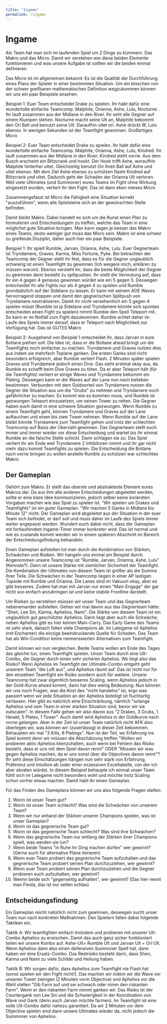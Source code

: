 ```yaml
---
title: "Ingame"
permalink: /ingame
---
```


# Ingame

Als Team hat man sich im laufenden Spiel um 2 Dinge zu kümmern. Das Makro und das Micro. Damit wir verstehen wie diese beiden Elemente funktionieren und was unsere Aufgabe ist sollten wir die beiden einmal definieren.

Das Micro ist im allgemeinen bekannt: Es ist die Qualität der Durchführung eines Plans der Spieler in einer bestimmten Situation. Um ein bisschen von der schwer greifbaren mathematischen Definition wegzukommen können wir uns ein paar Beispiele ansehen.

Beispiel 1: Euer Team entscheidet Drake zu spielen. Ihr habt dafür eine wundertolle einfache Teamcomp. Malphite, Orianna, Ashe, Lulu, Nocturne . Ihr lauft zusammen aus der Midlane in den River. Ihr seht alle Gegner auf einem Klumpen stehen. Nocturne macht seine Ult an, Malphite bekommt den Ori Ball und benutzt seine Ult. Daraufhin ultet ori. Ashe drückt W, Lulu ebenso. In wenigen Sekunden ist der Teamfight gewonnen. Großartiges Micro

Beispiel 2: Euer Team entscheidet Drake zu spielen. Ihr habt dafür eine wundertolle einfache Teamcomp. Malphite, Orianna, Ashe, Lulu, Kindred. Ihr lauft zusammen aus der Midlane in den River. Kindred steht vorne. Aus dem Busch erscheint ein Blitzcrank und hookt. Der Hook trifft Ashe, woraufhin Malphite hinterher ultet. Gleichzeitig benutzt Ori ihren Ball auf Ashe und ultet ebenso. Mit dem Ziel Ashe ebenso zu schützen flasht Kindred auf Blitzcrank und ultet. Dadurch geht der Schaden der Orianna Ult verloren. Weil viele Ultimates (und Summoner) eures Teams im Fight ohne Wirkung eingesetzt wurden, verliert ihr den Fight. Das ist dann eben mieses Micro

Zusammengefasst ist Micro die Fähigkeit eine Situation korrekt "auszuführen", wenn alle Spielsteine sich an der gewünschten Stelle befinden.

Damit bleibt Makro. Dabei handelt es sich um die Kunst einen Plan zu formulieren und Entscheidungem zu treffen, welche das Team in eine möglichst gute Situation bringen. Man kann sagen je besser das Makro eines Teams, desto weniger gut muss das Micro sein. Makro ist eine schwer zu greifende Disziplin, daher auch hier ein paar Beispiele.

Beispiel 1: Ihr spielt Rumble, Jarvan, Orianna, Ashe, Lulu. Euer Gegnerteam ist Tryndamere, Graves, Karma, Miss Fortune, Pyke. Bei betrachten der Teamcomp der Gegner stellt ihr fest, dass es für die Gegner unglaublich schwierig ist einen Teamfight zu gewinnen (Ich weigere mich, erklären zu müssen warum). Ebenso versteht ihr, dass die beste Möglichkeit der Gegner zu gewinnen darin besteht zu splitpushen. Ihr stellt die Vermutung auf, dass ihr ein 4 gegen 4 genauso gewinnen würdet wie ein 5 gegen 5. Deswegen entscheidet ihr alle Fights nur als 4 gegen 4 zu spielen und Rumble grundsätzlich auf der Sidelane zu lassen. Er kann mit seinem AOE Waves hervorragend stoppen und damit den gegnerischen Splitpush von Tryndamere neutralisieren. Damit ihr nicht versehentlich ein 5 gegen 4 spielen müsst (Rumble ist ja Sidelane und Tryndamere könnte sich spontan entscheiden einen Fight zu spielen) nimmt Rumble den Spell Teleport mit. So kann er im Notfall zum Fight dazukommen. Rumble achtet daher im Laufe des Spiels immer darauf, dass er Teleport nach Möglichkeit zur Verfügung hat. Das ist GUTES Makro

Beispiel 2: Ausgehend von Beispiel 1 entscheidet ihr, dass Jarvan in eure Botlane pathen soll. Die Idee ist, dass er die Botlane ahead bringt um die Teamfights noch einfacher zu machen. Tryndamere und Graves nutzen dies aus indem sie mehrfach Toplane ganken. Die ersten Ganks sind nicht besonders erfolgreich, aber Rumble verliert Flash. 2 Minuten später spielen Graves und Tryndamere jedoch einen Dive. Das sieht erstmal okay aus, da Rumble es schafft beim Dive Graves zu töten. Da er aber Teleport hält (für die Teamfights) verliert er einige Waves und Tryndamere bekommt ein Plating. Deswegen kann er die Waves auf der Lane nun nach belieben bestimmen. Verbunden mit dem Goldvorteil von Tryndamere nutzen die Gegner die Situation aus um die "Grubs" zu nehmen und Tryndamere noch gefährlicher zu machen. Es kommt wie es kommen muss, und Rumble ist gezwungen Teleport einzusetzen, um seinen Tower zu retten. Die Gegner haben euch damit in eine schwere Situation gezwungen. Wenn Rumble zu einem Teamfight geht, können Tryndamere und Graves auf der Lane auftauchen und einen bis zwei Tower nehmen. Wenn Rumble auf der Lane bleibt könnte Tryndamere zum Teamfight gehen und trotz der schlechten Teamcomp auf Basis der Überzahl gewinnen. Das Gegnerteam stellt euch immer und immer wieder vor diese Entscheidung und wartet bis ihr einmal Rumble an die falsche Stelle schickt. Dann schlagen sie zu. Das Spiel verliert ihr am Ende weil Tryndamere 2 Inhibitoren nimmt und ihr gar nicht mehr dazu kommt Teamfights zu spielen. Die Entscheidung die Botlane nach vorne bringen zu wollen anstelle Rumble zu schützen war schlechtes Makro.

## Der Gameplan

Gehört zum Makro. Er stellt das oberste und abstrakteste Element eures Makros dar. Da aus ihm alle anderen Entscheidungen abgeleitet werden, sollte er eine klare Idee kommunizieren, jedoch selber keine konkreten Vorgaben machen wie das Spiel zu spielen ist. "Wir spielen um Drakes und Teamfights" ist ein guter Gameplan. "Wir machen 5 Ganks in Midlane bis Minute 12" nicht. Der Gameplan wird abgeleitet aus der Situation in der euer Team sich befindet, er darf soll und muss daher im Laufe des Spiels immer weiter angepasst werden. Wundert euch dabei nicht, dass der Gameplan mit fortlaufendem Ingame-Timer immer konkreter wird. Das ist normal und wie es zustande kommt werden wir in einem späteren Abschnitt im Bereich der Entscheidungsfindung behandeln. 

Einen Gameplan aufstellen tut man durch die Kombination von Stärken, Schwächen und Risiken. Wir hangeln uns einmal am Beispiel durch.
Angenommen unsere Teamcomp ist "Rumble, Jarvan, Orianna, Ashe, Lulu" (Kennste?). Dann ist unsere Stärke mit ziemlicher Sicherheit der Teamfight. Die Kombination der Ultimates von diesem Team ist größer als die Summe ihrer Teile. Die Schwächen in der Teamcomp liegen in einer AP lastigen Topside mit Rumble und Orianna. Die Lanes sind im Vakuum okay, aber es gibt besseres. Zudem hat man mit Jarvan nur einen "Main Engage" der gar nicht soo einfach anzubringen ist und keine stabile Frontline darstellt. 

Um Risiken zu verstehen müssen wir unser Team und das Gegnerteam nebeneinander aufstellen. Gehen wir mal davon aus das Gegnerteam hätte: "Shen, Lee Sin, Karma, Aphelios, Nami".
Die Stärke von diesem Team ist ein unglaublich gut geschützter Aphelios. Darin liegt aber auch die Schwäche, neben Aphelios gibt es hier keinen Main-Carry. Das Early Game des Teams ist sehr stark, danach fallen viele Champions ab. Im Lategame ist Aphelios (mit Enchanter) die einzige beeindruckende Quelle für Schaden. Das Team hat als Win-Condition keine nennenswerten Alternativen zum Teamfight. 

Damit können wir nun vergleichen. Beide Teams wollen am Ende des Tages das gleiche tun, einen Teamfight spielen. Unser Team durch eine Ult-Combo, die Gegner durch einen sehr sicheren Aphelios. Wo liegt also das Risiko? Wenn Aphelios im Teamfight der Ultimate-Combo entgeht geht unserem Team "die Luft aus", und Aphelios räumt auf. Das ist nicht nur für den einzelnen Teamfight ein Risiko sondern auch für weitere. Unsere Teamcomp hat zwar eigentlich besseres Scaling, wenn Aphelios jedoch in der Gold-Kurve ahead kommt, dann hat dies wenig Bedeutung. Nun können wir uns noch Fragen, was die Kost des "nicht handelns" ist, ergo was passiert wenn wir jede Situation an der Aphelios beteiligt ist fluchtartig verlassen. Hier gibt es natürlich eine Einschränkung, nämlich "solange Aphelios und sein Team in einer starken Situation sind, bevor wir sie outscalen". In diesem Falle gehen wir also davon aus "2 Drakes, 3 Grubs, 1 Herald, 5 Plates, 1 Tower". Auch damit wird Aphelios in der Goldkurve nach vorne gelangen. Aber in der Zeit ist unser Team natürlich nicht AFK also überlegen wir, was können wir (zuverlässig) in dieser Zeit bekommen. Behaupten wir mal "3 Kills, 6 Platings". Nun ist der Teil, wo Erfahrung ins Spiel kommt denn wir müssen die Abschätzung treffen "Wollen wir probieren aktiv Aphelios kleinzuhalten, auch wenn bei Fehlern das Risiko besteht, dass er uns mit dem Spiel davon rennt" ODER "Müssen wir was gegen Aphelios machen, da er uns sonst über die Objectives davon rennt"? Ihr seht diese Einschätzungen hängen nun sehr stark von Erfahrung, Präferenz und Intuition ab (oder einer exzessiven Exceltabelle, von der ich aber abraten würde). In diesem Beispiel behaupte ich einmal unser Team fühlt sich im Lategame nicht besonders wohl und möchte trotz Scaling schon vorher etwas machen. Damit habt ihr einen Gameplan.

Für das Finden des Gameplans können wir uns also folgende Fragen stellen:  
1) Worin ist unser Team gut?  
2) Worin ist unser Team schlecht? Was sind die Schwächen von unserem Team?  
3) Wenn wir nur anhand der Stärken unserer Champions spielen, was ist unser Gameplan?  
4) Worin ist das gegnerische Team gut?   
5) Worin ist das gegnerische Team schlecht? Was sind ihre Schwächen?  
6) Wenn das gegnerische Team nur entlang der Stärken ihrer Champions spielt, was werden sie tun?  
7) Wenn beide Teams "in Ruhe ihr Ding machen dürfen" wer gewinnt? (Gerne auch für alternative Pläne iterieren)  
8) Wenn euer Team probiert das gegnerische Team aufzuhalten und das gegnerische Team probiert seinen Plan durchzuziehen, wer gewinnt?  
9) Wenn euer Team probiert seinen Plan durchzuziehen und die Gegner probieren euch aufzuhalten, wer gewinnt?  
10) Wennn beide sich "gegenseitig aufhalten", wer gewinnt? (Das hier nennt man Fiesta, das ist nur selten schlau)  

## Entscheidungsfindung

Ein Gameplan reicht natürlich nicht zum gewinnen, deswegen sucht unser Team nun nach konkreten Maßnahmen. Den Spielern fallen dabei folgende Taktiken ein.

Taktik A: Wir teamfighten einfach trotzdem und probieren mit unserer Ult-Combo Aphelios zu erwischen. Damit das auch ganz sicher funktioniert teilen wir unsere Kombo auf. Ashe-Ult+ Rumble Ult und Jarvan Ult + Ori Ult. Wenn Aphelios dann also einen defensiven Summoner Spell hat, dann haben wir eine Ersatz-Combo. Das Restrisiko besteht darin, dass Shen, Karma und Nami zu viele Schilde und Heilung haben.

Taktik B: Wir sorgen dafür, dass Aphelios zum Teamfight nie Flash hat (sonst spielen wir den Fight nicht!). Das machen wir indem wir die Wave vor unseren Tower zwingen (2 Minuten vorm Objective) und Aphelios vor die Wahl stellen "Gib Farm auf und sei schwach oder nimm den riskanten Farm". Wenn er den riskanten Farm nimmt ganken wir. Das Risiko ist der Countergank von Lee Sin und die Schwierigkeit in der Koordination von Wave und Gank (denn auch Jarvan möchte farmen). Im Teamfight ist eine volle Ult-Combo dafür nahezu garantiert. Da wir 2 Minuten vor dem Objective spielen sind dann unsere Ultimates wieder da, nicht jedoch die Summoner von Aphelios.


